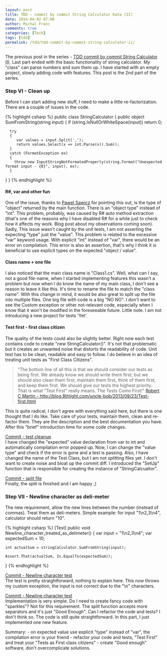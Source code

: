 ```yaml
---
layout: post
title: TDD – commit by commit String Calculator Kata (II)
date: 2014-04-02 07:00
author: Michal Franc
comments: true
categories: [Tech]
tags: [tdd]
permalink: /tdd/tdd-commit-by-commit-string-calculator-ii/
---
```

<p>The previous post in the series - <a href="http://www.mfranc.com/tdd/tdd-commit-by-commit-string-calculator-i/">TDD commit by commit String Calculator (I)</a>. Last part ended with the basic functionality of string calculator. My "class" can parse numbers and sum them up. I have started with an empty project, slowly adding code with features. This post is the 2nd part of the series.</p>

<h3>Step VI - Clean up</h3>

<p>Before I can start adding new stuff, I need to make a little re-factorization. There are a couple of issues in the code.</p>


{% highlight csharp %}
public class StringCalculator
{
   public object SumFromString(string input)
   {
      if (string.IsNullOrWhiteSpace(input)) return 0;

      try
      {
         var values = input.Split(',');
         return values.Select(x => int.Parse(x)).Sum();
      }
      catch (FormatException ex)
      {
        throw new InputStringNotFormatedProperly(string.Format("Unexpected format input - {0}", input), ex);
      }
   }
}
{% endhighlight %}


<h4>R#, var and other fun</h4>

<p>One of the issue, thanks to <a href="http://pawel.sawicz.eu/">Pawel Sawicz</a> for pointing this out, is the type of "object" returned by the main function. There is an "object type" instead of "int". This problem, probably, was caused by R# auto method extraction (that's one of the reasons why I have disabled R# for a while just to check how it affects my work. Blog post about my observations coming soon). Sadly, This issue wasn't caught by the unit tests, I am not asserting the expecting "type" just the "value". This problem is related to the excessive "var" keyword usage. With explicit "int" instead of "var", there would be an error on compilation. This error is also an assertion, that's why I think it is beneficial to use explicit types on the expected "object / value".</p>

<h4>Class name + one file</h4>

<p>I also noticed that the main class name is "Class1.cs". Well, what can I say, not a good file-name, when I started implementing features this wasn't a problem but now when I do know the name of my main class, I don't see a reason to leave it like this. It's time to rename the file to match the "class name". With this change in mind, it would be also great to split up the file into multiple files. One big file with code is a big "NO NO". I don't want to see the Custom exception or other not-relevant code, especially when I know that it won't be modified in the foreseeable future. Little note. I am not introducing a new project for tests 'Yet'.</p>

<h4>Test first - first class citizen</h4>

<p>The quality of the tests could also be slightly better. Right now each test contains code to create "new StringCalculator()". It's not that problematic but it creates an unwanted noise that distorts the readability of code. Unit test has to be clean, readable and easy to follow. I do believe in an idea of treating unit tests as "First Class Citizens".</p>

<blockquote>
  <p>"The bottom line of all this is that we should consider our tests as being first. We already know we should write them first; but we should also clean them first, maintain them first, think of them first, and keep them first. We should give our tests the highest priority. That is what "Test First" really means. The Tests Come First!" <a href="http://blog.8thlight.com/uncle-bob/2013/09/23/Test-first.html">Robert C Martin - http://blog.8thlight.com/uncle-bob/2013/09/23/Test-first.html</a></p>
</blockquote>

<p>This is quite radical, I don't agree with everything said here, but there is one thought that I do like. Take care of your tests, maintain them, clean and re-factor them. They are the description and the best documentation you have. After this "brief" introduction time for some code changes.</p>

<p><a href="https://github.com/michal-franc/BlogStuff/commit/3b7141bac1c533d6cb377a0d3c6388c1f70f4d14">Commit - test cleanup</a><br />
I have changed the "expected" value declaration from var to int and automatically compilation error popped up. Now, I can change the "value type" and check if the error is gone and a test is passing. Also, I have changed the name of the Test Class, but I am not splitting files yet. I don't want to create noise and bloat up the commit diff. I introduced the "SetUp" function that is responsible for creating the instance of "StringCalcualtor".</p>

<p><a href="https://github.com/michal-franc/BlogStuff/commit/cff5261ddb30c6fbacf3a8d7c8da2e160e536a12">Commit - split file</a><br />
Finally, the split is finished and I am happy ;)</p>

<h3>Step VII - Newline character as deli-meter</h3>

<p>The new requirement, allow the new lines between the number (instead of commas). Treat them as deli-meters. Simple example: for input "1\n2,3\n4", calculator should return "10".</p>


{% highlight csharp %}
[Test]
public void Newline_character_treated_as_delimeter()
{
    var input = "1\n2,3\n4";
    var expectedSum = 10;

    int actualSum = stringCalculator.SumFromString(input);

    Assert.That(actualSum, Is.EqualTo(expectedSum));
}
{% endhighlight %}


<p><a href="https://github.com/michal-franc/BlogStuff/commit/b8eed2dea2b2f2d3a6f1a2612e18d6df2dd4e753">Commit - Newline character test</a><br />
The test is pretty straightforward, nothing to explain here. This now throws my custom exception, the input is not correct due to the "\n" characters.</p>

<p><a href="https://github.com/michal-franc/BlogStuff/commit/705dc92b91e3c9df4a4eab8c7e2438c73fd68504">Commit - Newline character test</a><br />
Implementation is very simple. Do I need to create fancy code with "sparkles"? Not for this requirement. The split function accepts more separators and it's just "Good Enough". Can I refactor the code and tests? I don't think so. The code is still quite straightforward. In this part, I just implemented one new feature.</p>

<p>Summary: 
-   on expected value use explicit "type" instead of "var", the compilation error is your friend
-   refactor your code and tests, "Test First" and treat your "Tests as First class citizens"
-   create "Good enough" software, don't overcomplicate solutions.</p>

